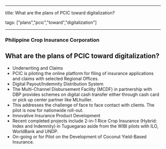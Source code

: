 
---

title: What are the plans of PCIC toward digitalization?

tags: ["plans","pcic","toward","digitalization"]

---

### Philippine Crop Insurance Corporation

## What are the plans of PCIC toward digitalization?


 - Underwriting and Claims
 - PCIC is piloting the online platform for filing of insurance applications and claims with selected Regional Offices.  
 - Digital Payout/Indemnity Distribution System
 - The Multi-Channel Disbursement Facility (MCDF) in partnership with DBP provides schemes on digital cash transfer either through cash card or pick up center partner like MLhuiller. 
 - This addresses the challenge of face to face contact with clients. The pilot is now for nationwide roll-out. 
 - Innovative Insurance Product Development
 - Recent completed projects include 2-in-1 Rice Crop Insurance (Hybrid: Index and Indemnity) in Tuguegarao aside from the WIBI pilots with ILO, WorldBank and UNDP.
 - On-going or for Pilot on the Development of Coconut Yield-Based Insurance.
